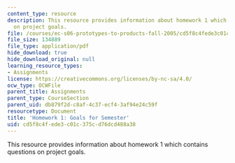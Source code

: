 ```yaml
---
content_type: resource
description: This resource provides information about homework 1 which contains questions
  on project goals.
file: /courses/ec-s06-prototypes-to-products-fall-2005/cd5f8c4fede3c01c375cd76dcd488a38_MITEC_S06F05_hw1.pdf
file_size: 134889
file_type: application/pdf
hide_download: true
hide_download_original: null
learning_resource_types:
- Assignments
license: https://creativecommons.org/licenses/by-nc-sa/4.0/
ocw_type: OCWFile
parent_title: Assignments
parent_type: CourseSection
parent_uid: db879f2d-c8af-4c37-ecf4-3af94e24c59f
resourcetype: Document
title: 'Homework 1: Goals for Semester'
uid: cd5f8c4f-ede3-c01c-375c-d76dcd488a38
---
```

This resource provides information about homework 1 which contains questions on project goals.